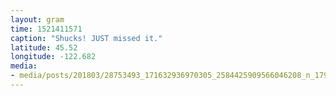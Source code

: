 ```yaml
---
layout: gram
time: 1521411571
caption: "Shucks! JUST missed it."
latitude: 45.52
longitude: -122.682
media:
- media/posts/201803/28753493_171632936970305_2584425909566046208_n_17903555692176124.jpg
---
```

